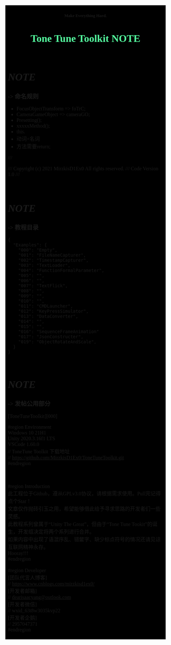 <font face="Source Han Sans TC" size=2 >
<table><tr><td bgcolor=#000000>

#### <center><font size=2>Make Everything Hard.</font></center>
# <center><font color=#54FF9F size=6>**Tone Tune Toolkit NOTE**</font></center>

</br>

# *NOTE*
### -> 命名规则
* FocusObjectTransform => foTrC;
* CameraGameObject => cameraGO;
* Presetting();
* xxxxxMethod();
* this.
* 动词+名词
* 方法需要return;

/// <summary>
/// Copyright (c) 2021 MirzkisD1Ex0 All rights reserved.
/// Code Version 1.0
/// </summary>

</br>

# *NOTE*
### -> 教程目录
    {
      "Examples": {
        "000": "Empty",
        "001": "FileNameCapturer",
        "002": "TimestampCapturer",
        "003": "TextLoader",
        "004": "FunctionFormalParameter",
        "005": "",
        "006": "",
        "007": "TextFlick",
        "008": "",
        "009": "",
        "010": "",
        "011": "CMDLauncher",
        "012": "KeyPressSimulator",
        "013": "DataConverter",
        "014": "",
        "015": "",
        "016": "SequenceFrameAnimation"
        "017": "JsonConstructer",
        "019": "ObjectRotateAndScale",
      }
    }

</br>

# *NOTE*
### -> 发帖公用部分
[ToneTuneToolkit][000] </br>

#region Environment </br>
Windows 10 21H1 </br>
Unity 2020.3.16f1 LTS </br>
VSCode 1.60.0 </br>
// ToneTune Toolkit 下载地址 </br>
// https://github.com/MirzkisD1Ex0/ToneTuneToolkit.git </br>
#endregion </br>
</br>
</br>
</br>
#region Introduction </br>
此工程位于Github，遵从GPLv3.0协议，请根据需求使用。Pull完记得点个Star！ </br>
文章仅作抛砖引玉之用，希望能够借此给予寻求思路的开发者们一些灵感。 </br>
此教程系列曾属于“Unity The Great”，但由于“Tone Tune Tookit”的诞生，开发组决定将两个系列进行合并。 </br>
如果内容中出现了语混序乱、错鳖字、缺少标点符号的情况还请见谅 </br>
互联网精神永存。 </br>
Hooray!!! </br>
#endregion </br>
</br>
#region Developer </br>
[团队代言人博客] </br>
// https://www.cnblogs.com/mirzkisd1ex0/ </br>
[开发者邮箱] </br>
// dearisaacyang@outlook.com </br>
[开发者微信] </br>
// wxid_63t8w3035kvp22 </br>
[开发者企鹅] </br>
// 2957047371 </br>
#endregion </br>

</td></tr></table>
</font>